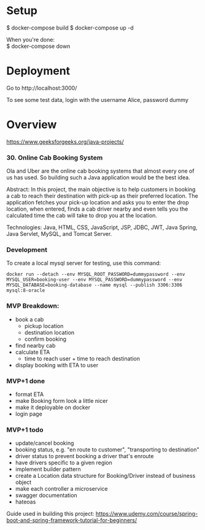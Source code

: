# Setup

$ docker-compose build
$ docker-compose up -d

When you're done:  
$ docker-compose down

# Deployment

Go to http://localhost:3000/

To see some test data, login with the username Alice, password dummy

# Overview

https://www.geeksforgeeks.org/java-projects/

### 30. Online Cab Booking System 
Ola and Uber are the online cab booking systems that almost every one of us has used. 
So building such a Java application would be the best idea. 

Abstract:
In this project, the main objective is to help customers in booking a cab to reach their destination 
with pick-up as their preferred location. The application fetches your pick-up location and asks you 
to enter the drop location, when entered, finds a cab driver nearby and even tells you the calculated 
time the cab will take to drop you at the location. 

Technologies: Java, HTML, CSS, JavaScript, JSP, JDBC, JWT, Java Spring, Java Servlet, MySQL, and 
Tomcat Server.

### Development
To create a local mysql server for testing, use this command: 

```
docker run --detach --env MYSQL_ROOT_PASSWORD=dummypassword --env MYSQL_USER=booking-user --env MYSQL_PASSWORD=dummypassword --env MYSQL_DATABASE=booking-database --name mysql --publish 3306:3306 mysql:8-oracle
```

### MVP Breakdown:
- book a cab
	- pickup location
	- destination location
	- confirm booking
- find nearby cab
- calculate ETA
	- time to reach user + time to reach destination
- display booking with ETA to user

### MVP+1 done
- format ETA 
- make Booking form look a little nicer
- make it deployable on docker
- login page
	
### MVP+1 todo
- update/cancel booking
- booking status, e.g. "en route to customer", "transporting to destination"
- driver status to prevent booking a driver that's enroute
- have drivers specific to a given region
- implement builder pattern
- create a Location data structure for Booking/Driver instead of business object
- make each controller a microservice
- swagger documentation
- hateoas

Guide used in building this project: https://www.udemy.com/course/spring-boot-and-spring-framework-tutorial-for-beginners/